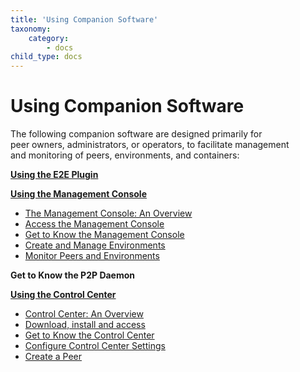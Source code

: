 ```yaml
---
title: 'Using Companion Software'
taxonomy:
    category:
        - docs
child_type: docs
---
```


# Using Companion Software

The following companion software are designed primarily for   
peer owners, administrators, or operators, to facilitate management    
and monitoring of peers, environments, and containers:

**[Using the E2E Plugin](e2e-plugin)**

**[Using the Management Console](management-console)**
 - [The Management Console: An Overview](management-console#overview) 
 - [Access the Management Console](management-console/console-access)    
 - [Get to Know the Management Console](management-console/get-to-know)    
 - [Create and Manage Environments](management-console/create-manage-environments)
 - [Monitor Peers and Environments](management-console/monitor-peers-envs)

**Get to Know the P2P Daemon**

**[Using the Control Center](control-center)**
 - [Control Center: An Overview](control-center#overview)
 - [Download, install and access](download-install)
 - [Get to Know the Control Center](get-to-know)
 - [Configure Control Center Settings](configure-settings)
 - [Create a Peer](create-peer)
